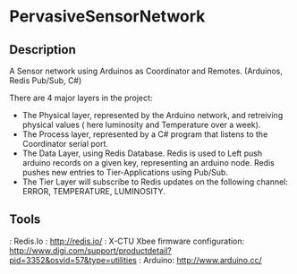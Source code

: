 PervasiveSensorNetwork
======================

Description
-----------

A Sensor network using Arduinos as Coordinator and Remotes. (Arduinos, Redis Pub/Sub, C#)

There are 4 major layers in the project:

- The Physical layer, represented by the Arduino network, and retreiving physical values ( here luminosity and Temperature over a week).
- The Process layer, represented by a C# program that listens to the Coordinator serial port.
- The Data Layer, using Redis Database. Redis is used to Left push arduino records on a given key, representing an arduino node.
Redis pushes new entries to Tier-Applications using Pub/Sub.
- The Tier Layer will subscribe to Redis updates on the following channel: ERROR, TEMPERATURE, LUMINOSITY.


Tools
-----

: Redis.Io : http://redis.io/
: X-CTU Xbee firmware configuration: http://www.digi.com/support/productdetail?pid=3352&osvid=57&type=utilities
: Arduino: http://www.arduino.cc/

